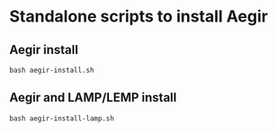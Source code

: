 # Standalone scripts to install Aegir

## Aegir install

    bash aegir-install.sh

## Aegir and LAMP/LEMP install

    bash aegir-install-lamp.sh
